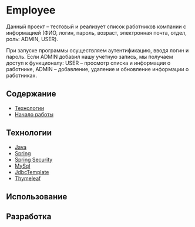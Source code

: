 # Employee
Данный проект – тестовый и реализует список работников компании с информацией (ФИО, логин, пароль, возраст, электронная почта, отдел, роль: ADMIN, USER).

При запуске программы осуществляем аутентификацию, вводя логин и пароль. Если ADMIN добавил нашу учетную запись, мы получаем доступ к функционалу: USER – просмотр списка и информации о работнике, 
ADMIN – добавление, удаление и обновление информации о работниках.

## Содержание
- [Технологии](#технологии)
- [Начало работы](#начало-работы)

## Технологии
- [Java](https://www.java.com/ru/)
- [Spring](https://spring.io/)
- [Spring Security](https://spring.io/projects/spring-security)
- [MySql](https://www.mysql.com/)
- [JdbcTemplate](https://docs.spring.io/spring-framework/docs/current/javadoc-api/org/springframework/jdbc/core/JdbcTemplate.html)
- [Thymeleaf](https://www.thymeleaf.org/)

## Использование

## Разработка
